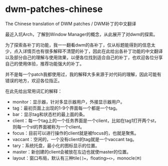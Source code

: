 # dwm-patches-chinese
The Chinese translation of DWM patches / DWM补丁的中文翻译

最近入坑Arch，了解到Window Manager的概念，从此展开了对dwm的探索。

为了探索各补丁的功能，我一一翻看dwm的各补丁，仅从标题能得到的信息太少，点入详情页也有很多解释不清楚的补丁，因此在此给出各补丁功能的中文翻译以及部分自己的理解与使用效果，以便各位找到适合自己的补丁，也欢迎各位分享自己的使用体验，推荐功能强大的补丁。

并不是每一个patch我都使用过，我的解释大多来源于对代码的理解，因此可能有错误的地方，欢迎各位指正。

在此先给出常用词汇的解释：
- monitor：显示器，针对多显示器用户，外接显示器用户。
- tag：最初页面上出现的1-9个界面每一个都是一个tag。
- bar：显示tag和状态栏的最上面的条。
- client：每一个tag上的一个任务界面是一个client，比如在tag1打开两个st，则每一个st的界面被称为一个client。
- focus：目前可以进行操作的client就是被focus的，也就是聚焦。
- vaccant：空闲的，一个没有client的tag就是一个vaccant tag。
- tary：系统托盘，最小化的图标显示的位置。
- master：新创建的client会被放在左边也就使master的位置。
- layout：窗口布局，默认有三种tile`[]=`，floating`><>`，monocle`[M]`